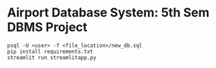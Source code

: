 # Airport Database System: 5th Sem DBMS Project

```shell
psql -U <user> -f <file_location>/new_db.sql
pip install requirements.txt
streamlit run streamlitapp.py